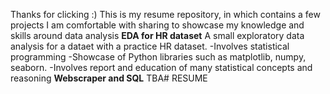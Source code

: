 Thanks for clicking :) This is my resume repository, in which contains a few projects I am comfortable with sharing to showcase my knowledge and skills around data analysis
__EDA for HR dataset__
A small exploratory data analysis for a dataet with a practice HR dataset.
-Involves statistical programming
-Showcase of Python libraries such as matplotlib, numpy, seaborn.
-Involves report and education of many statistical concepts and reasoning
__Webscraper and SQL__
TBA# RESUME
